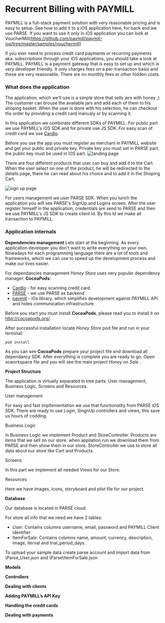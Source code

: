 # Recurrent Billing with PAYMILL

PAYMILL is a full-stack payment solution with very reasonable pricing and is easy to setup. See how to add it to a iOS application here, for back end we use PARSE. If you want to use it only in iOS application you can look at VoucherMill(https://github.com/paymill/paymill-ios/tree/master/samples/vouchermill)

If you ever need to process credit card payments or recurring payments aka. subscriptions through your iOS applications, you should take a look at PAYMILL. 
PAYMILL is a payment gateway that is easy to set up and which is very developer friendly. It only charges fees on a per-transaction basis and these are very reasonable. 
There are no monthly fees or other hidden costs.

### What does the application

The application, which we’ll use is a simple store that sells jars with honey ;) The customer can brouse the available jars and add each of them to his shoping basket. When the user is done with his selection, he can checkout the order by providing a credit card manualy or by scanning it.

In this application we combinate different SDKs of PAYMILL. For public part we use PAYMILL's iOS SDK and for private use JS SDK. For easy scan of credit card we use [CardIo](https://www.card.io).    

Before you use the app you must register as merchant in PAYMILL website and get your public and private key. Private key you must set in PARSE part, the public key must be used in iOS part.
![landing page](./docs-assets/01.pages_index.png)

There are four different products that user can buy and add it to the Cart. When the user select on one of the product, he will be redirected to the details page, there he can read about his choice and to add it in the Shoping Cart.

![sign up page](./docs-assets/02.users_init.png)

For users management we user PARSE SDK. When you lunch the application you will see PARSE's SignUp and Logins screen. 
After the user register himself in the application, credentials are send to PARSE and then we use PAYMILL's JS SDK to create client Id. By this Id we make all transaction to PAYMILL. 


### Application internals

**Dependencies management**
Lets start at the beginning. 
As every application developer you don't want to write everything on your own. 
Nowadays for each programming language there are a lot of tools and frameworks, which we can use to speed up the development process and make our lives easier.

For dependancies management *Honey Store* uses very popular dependency manager: **CocoaPods**:
* [CardIo](https://github.com/card-io/card.io-iOS-SDK) - for easy scanning credit card.
* [PARSE](https://parse.com/) - we use PARSE as backend
* [paymill](https://github.com/paymill/paymill-ios) - iOs library, which simplifies development against PAYMILL API and hides communication infrastructure.

Before you start you must install **CocoaPods**, please read you to install it on http://cocoapods.org/.

After successful installation locate  *Honey Store* pod file and run in your terminal:  
```objective-c 
pod install 
``` 

As you can see **CocoaPods** prepare your project file and download all dependancy SDK. After everything is complete you are ready to go. Open xcworkspace file and you will see the main project *Honey on Sale* .

**Project Structure**

The application is virtually separated in tree parts: User management, Business Logic, Screens and Resources.

User management

For easy and fast impltementation we use that functionality from PARSE iOS SDK. There are ready to use Login, SingnUp controllers and views, this save us hours of codding. 

Business Logic

In Business Logic we implement Product and StoreController. Products are items that we sell on our store, when appliation run we download them from PARSE and then show them in our store.
StoreController we use to store all data about our store like Cart and Products.

Screens

In this part we implement all needed Views for our Store.


Resources

Here we have images, icons, storyboard and plist file for our project. 

**Database**

Our database is located in PARSE cloud. 

For store all info that we need we have 2 tables:
* User: Contains columns username, email, password and PAYMILL Client identifier 
* ItemForSale: Contains columns name, amount, currency, description, image, iterval and trial_period_days.

To upload your sample data create parse account and import data from \Parse\_User.json and \Parse\ItemForSale.json 

**Models**

**Controllers**

**Dealing with clients**

**Adding PAYMILL’s API Key**

**Handling the credit cards**

**Dealing with payments**

